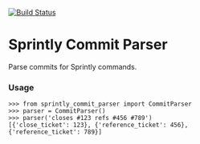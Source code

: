 [![Build Status](https://travis-ci.org/sprintly/sprintly-commit-parser.svg?branch=master)](https://travis-ci.org/sprintly/sprintly-commit-parser)

# Sprintly Commit Parser

Parse commits for Sprintly commands.

### Usage

```
>>> from sprintly_commit_parser import CommitParser
>>> parser = CommitParser()
>>> parser('closes #123 refs #456 #789')
[{'close_ticket': 123}, {'reference_ticket': 456}, {'reference_ticket': 789}]
```
